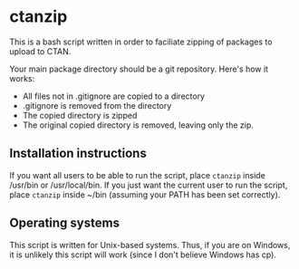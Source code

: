 # ctanzip

This is a bash script written in order to faciliate zipping of packages to upload to CTAN.

Your main package directory should be a git repository. Here's how it works:
- All files not in .gitignore are copied to a directory
- .gitignore is removed from the directory
- The copied directory is zipped
- The original copied directory is removed, leaving only the zip.

## Installation instructions

If you want all users to be able to run the script, place `ctanzip` inside /usr/bin or /usr/local/bin. If you just want the current user to run the script, place `ctanzip` inside ~/bin (assuming your PATH has been set correctly).

## Operating systems

This script is written for Unix-based systems. Thus, if you are on Windows, it is unlikely this script will work (since I don't believe Windows has cp).
